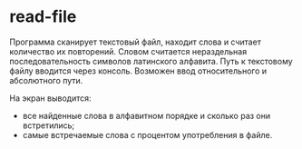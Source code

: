 # read-file

Программа сканирует текстовый файл, находит слова и считает количество их повторений. Словом считается нераздельная последовательность символов латинского алфавита.
Путь к текстовому файлу вводится через консоль. Возможен ввод относительного и абсолютного пути. 


На экран выводится: 
- все найденные слова в алфавитном порядке и сколько раз они встретились;
- самые встречаемые слова с процентом употребления в файле.
